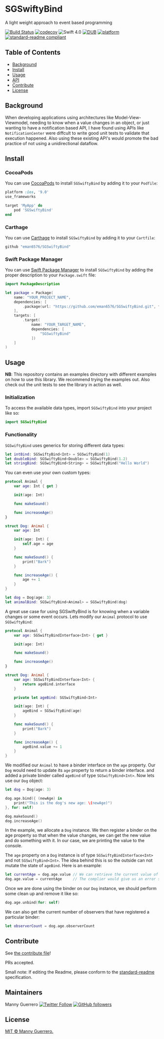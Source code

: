 # SGSwiftyBind

A light weight approach to event based programming

[![Build Status](https://travis-ci.org/eman6576/SGSwiftyBind.svg?branch=master)](https://travis-ci.org/eman6576/SGSwiftyBind)
[![codecov](https://codecov.io/gh/eman6576/SGSwiftyBind/branch/master/graph/badge.svg)](https://codecov.io/gh/eman6576/SGSwiftyBind)
![Swift 4.0](https://img.shields.io/badge/Swift-4.0-orange.svg?style=flat)
[![DUB](https://img.shields.io/dub/l/vibe-d.svg)](https://github.com/eman6576/SGSwiftyBind/blob/master/LICENSE)
[![platform](https://img.shields.io/badge/platform-iOS%20%7C%20macOS%20%7C%20Linux-lightgrey.svg)]()
[![standard-readme compliant](https://img.shields.io/badge/readme%20style-standard-brightgreen.svg?style=flat-square)](https://github.com/RichardLitt/standard-readme)

## Table of Contents

- [Background](#background)
- [Install](#install)
- [Usage](#usage)
- [API](#api)
- [Contribute](#contribute)
- [License](#license)

## Background

When developing applications using architectures like Model-View-Viewmodel, needing to know when a value changes in an object, or
just wanting to have a notification based API, I have found using APIs like `NotificationCenter` were diffcult to write good unit tests to validate that execution happened. Also using these existing API's would promote the bad practice of not using a unidirectional dataflow.

## Install

### CocoaPods

You can use [CocoaPods](https://cocoapods.org) to install `SGSwiftyBind` by adding it to your `Podfile`:

```ruby
platform :ios, '9.0'
use_frameworks

target 'MyApp' do
    pod 'SGSwiftyBind'
end
```

### Carthage

You can use [Carthage](https://github.com/Carthage/Carthage) to install `SGSwiftyBind` by adding it to your `Cartfile`:

```bash
github "eman6576/SGSwiftyBind"
```

### Swift Package Manager

You can use [Swift Package Manager](https://swift.org/package-manager/) to install `SGSwiftyBind` by adding the proper description to your `Package.swift` file:

```swift
import PackageDescription

let package = Package(
    name: "YOUR_PROJECT_NAME",
    dependencies: [
        .package(url: "https://github.com/eman6576/SGSwiftyBind.git", from: "1.0.0")
    ],
    targets: [
        .target(
            name: "YOUR_TARGET_NAME",
            dependencies: [
                "SGSwiftyBind"
            ])
    ]
)
```

## Usage

**NB**: This repository contains an examples directory with different examples on how to use this library. We recommend trying the examples out. Also check out the unit tests to see the library in action as well.

### Initialization

To access the available data types, import `SGSwiftyBind` into your project like so:

```swift
import SGSwiftyBind
```

### Functionality

`SGSwiftyBind` uses generics for storing different data types:

```swift
let intBind: SGSwiftyBind<Int> = SGSwiftyBind(1)
let doubleBind: SGSwiftyBind<Double> = SGSwiftyBind(1.2)
let stringBind: SGSwiftyBind<String> = SGSwiftyBind("Hello World")
```

You can even use your own custom types:

```swift
protocol Animal {
    var age: Int { get }

    init(age: Int)

    func makeSound()

    func increaseAge()
}

struct Dog: Animal {
    var age: Int

    init(age: Int) {
        self.age = age
    }

    func makeSound() {
        print("Bark")
    }

    func increaseAge() {
        age += 1
    }
}

let dog = Dog(age: 3)
let animalBind: SGSwiftyBind<Animal> = SGSwiftyBind(dog)
```

A great use case for using SGSwiftyBind is for knowing when a variable changes or some event occurs. Lets modify our `Animal` protocol to use `SGSwiftyBind`:

```swift
protocol Animal {
    var age: SGSwiftyBindInterface<Int> { get }

    init(age: Int)

    func makeSound()

    func increaseAge()
}

struct Dog: Animal {
    var age: SGSwiftyBindInterface<Int> {
        return ageBind.interface
    }

    private let ageBind: SGSwiftyBind<Int>

    init(age: Int) {
        ageBind = SGSwiftyBind(age)
    }

    func makeSound() {
        print("Bark")
    }

    func increaseAge() {
        ageBind.value += 1
    }
}
```

We modified our `Animal` to have a binder interface on the `age` property. Our `Dog` would need to update its `age` property to return a binder interface. and added a private binder called `ageBind` of type `SGSwiftyBind<Int>`. Now lets use our `Dog` object:

```swift
let dog = Dog(age: 3)

dog.age.bind({ (newAge) in
    print("This is the dog's new age: \(newAge)")
}, for: self)

dog.makeSound()
dog.increaseAge()
```

In the example, we allocate a `Dog` instance. We then register a binder on the age property so that when the value changes, we can get the new value and do something with it. In our case, we are printing the value to the console.

The `age` property on a `Dog` instance is of type `SGSwiftyBindInterface<Int>` and not `SGSwiftyBind<Int>`. The idea behind this is so the outside can not mutate the state of `ageBind`. Here is an example:

```swift
let currentAge = dog.age.value // We can retrieve the current value of age
dog.age.value = currentAge     // The complier would give us an error stating that `age.value` is a get-only property
```

Once we are done using the binder on our `Dog` instance, we should perform some clean up and remove it like so:

```swift
dog.age.unbind(for: self)
```

We can also get the current number of observers that have registered a particular binder:

```swift
let observerCount = dog.age.observerCount
```

## Contribute

See [the contribute file](CONTRIBUTING.md)!

PRs accepted.

Small note: If editing the Readme, please conform to the [standard-readme](https://github.com/RichardLitt/standard-readme) specification.

## Maintainers

Manny Guerrero [![Twitter Follow](https://img.shields.io/twitter/follow/SwiftyGuerrero.svg?style=social&label=Follow)](https://twitter.com/SwiftyGuerrero) [![GitHub followers](https://img.shields.io/github/followers/eman6576.svg?style=social&label=Follow)](https://github.com/eman6576)

## License

[MIT © Manny Guerrero.](https://github.com/eman6576/SGSwiftyBind/blob/master/LICENSE)
